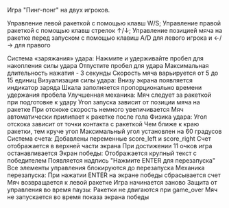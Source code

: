 Игра "Пинг-понг" на двух игроков.

Управление левой ракеткой с помощью клавш W/S;
Управление правой ракеткой с помощью клавш стрелок ↑/↓;
Управление позицией мяча на ракетке перед запуском с помощью клавиш A/D для левого игрока и ←/→ для правого

Система «заряжания» удара:
    Нажмите и удерживайте пробел для накопления силы удара
    Отпустите пробел для удара
    Максимальная длительность нажатия - 3 секунды
    Скорость мяча варьируется от 5 до 15 единиц
Визуализация силы удара:
    Внизу экрана появляется индикатор заряда
    Шкала заполняется пропорционально времени удержания пробела
Улучшенная механика:
    Мяч следует за ракеткой при подготовке к удару
    Угол запуска зависит от позиции мяча на ракетке
    При отскоке скорость немного увеличивается
    Мяч автоматически прилипает к ракетке после гола
Физика удара:
    Угол отскока зависит от точки контакта с ракеткой
    Чем ближе к краю ракетки, тем круче угол
    Максимальный угол установлен на 60 градусов
Система счета:
    Добавлены переменные score_left и score_right
    Счет отображается в верхней части экрана
    При достижении 11 очков игра останавливается
Экран победы:
    Отображается крупный текст с победителем
    Появляется надпись "Нажмите ENTER для перезапуска"
    Все элементы управления блокируются до перезапуска
Механика перезапуска:
    При нажатии ENTER на экране победы сбрасывается счет
    Мяч возвращается к левой ракетке
    Игра начинается заново
Защита от управления во время паузы:
    Ракетки не двигаются при game_over
    Мяч не запускается во время показа экрана победы


